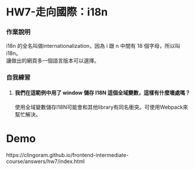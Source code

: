 <h1>HW7-走向國際：i18n</h1>
<h3>作業說明</h3>
<p>i18n 的全名叫做internationalization，因為 i 跟 n 中間有 18 個字母，所以叫i18n。<br>
讓做出的網頁多一個語言版本可以選擇。</p>
<h3>自我練習</h3>
<ol>
<li><h4>我們在這範例中用了 window 儲存 I18N 這個全域變數，這樣有什麼壞處嗎？</h4></li>
<p>使用全域變數儲存I18N可能會和其他library有同名衝突。可使用Webpack來幫忙解決。</p>
</ol>
<h1>Demo</h1>
<p>https://clingoram.github.io/frontend-intermediate-course/answers/hw7/index.html</p>
